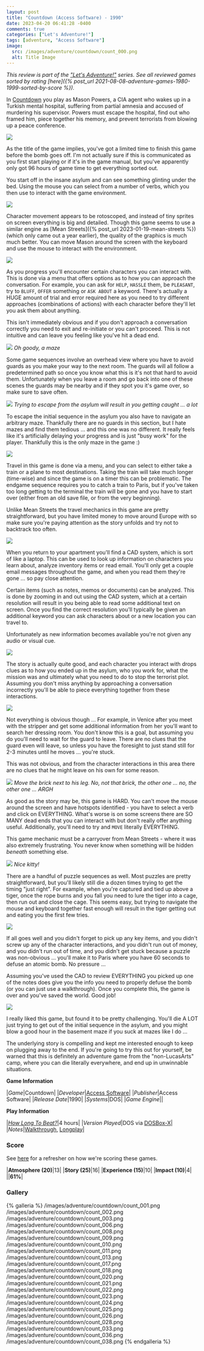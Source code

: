 ```yaml
---
layout: post
title: "Countdown (Access Software) - 1990"
date: 2023-04-20 06:41:28 -0400
comments: true
categories: ["Let's Adventure!"]
tags: [adventure, "Access Software"]
image:
  src: /images/adventure/countdown/count_000.png
  alt: Title Image
---
```

_This review is part of the ["Let's Adventure!"](https://www.alexbevi.com/categories/let-s-adventure/) series. See all reviewed games sorted by rating [here]({% post_url 2021-08-08-adventure-games-1980-1999-sorted-by-score %})._

In [Countdown](https://en.wikipedia.org/wiki/Countdown_(video_game)) you play as Mason Powers, a CIA agent who wakes up in a Turkish mental hospital, suffering from partial amnesia and accused of murdering his supervisor. Powers must escape the hospital, find out who framed him, piece together his memory, and prevent terrorists from blowing up a peace conference.

![](/images/adventure/countdown/count_004.png)

As the title of the game implies, you've got a limited time to finish this game before the bomb goes off. I'm not actually sure if this is communicated as you first start playing or if it's in the game manual, but you've apparently only got 96 hours of game time to get everything sorted out.

You start off in the insane asylum and can see something glinting under the bed. Using the mouse you can select from a number of verbs, which you then use to interact with the game environment.

![](/images/adventure/countdown/count_007.png)

Character movement appears to be rotoscoped, and instead of tiny sprites on screen everything is big and detailed. Though this game seems to use a similar engine as [Mean Streets]({% post_url 2023-01-19-mean-streets %}) (which only came out a year earlier), the quality of the graphics is much much better. You can move Mason around the screen with the keyboard and use the mouse to interact with the environment.

![](/images/adventure/countdown/count_029.png)

As you progress you'll encounter certain characters you can interact with. This is done via a menu that offers options as to how you can approach the conversation. For example, you can ask for `HELP`, `HASSLE` them, be `PLEASANT`, try to `BLUFF`, `OFFER` something or `ASK ABOUT` a keyword. There's actually a HUGE amount of trial and error required here as you need to try different approaches (combinations of actions) with each character before they'll let you ask them about anything.

This isn't immediately obvious and if you don't approach a conversation correctly you need to exit and re-initiate or you can't proceed. This is not intuitive and can leave you feeling like you've hit a dead end.

![](/images/adventure/countdown/count_012.png)
_Oh goody, a maze_

Some game sequences involve an overhead view where you have to avoid guards as you make your way to the next room. The guards will all follow a predetermined path so once you know what this is it's not that hard to avoid them. Unfortunately when you leave a room and go back into one of these scenes the guards may be nearby and if they spot you it's game over, so make sure to save often.

![](/images/adventure/countdown/count_005.png)
_Trying to escape from the asylum will result in you getting caught ... a lot_

To escape the initial sequence in the asylum you also have to navigate an arbitrary maze. Thankfully there are no guards in this section, but I hate mazes and find them tedious ... and this one was no different. It really feels like it's artificially delaying your progress and is just "busy work" for the player. Thankfully this is the only maze in the game :)

![](/images/adventure/countdown/count_030.png)

Travel in this game is done via a menu, and you can select to either take a train or a plane to most destinations. Taking the train will take much longer (time-wise) and since the game is on a timer this can be problematic. The endgame sequence requires you to catch a train to Paris, but if you've taken too long getting to the terminal the train will be gone and you have to start over (either from an old save file, or from the very beginning).

Unlike Mean Streets the travel mechanics in this game are pretty straightforward, but you have limited money to move around Europe with so make sure you're paying attention as the story unfolds and try not to backtrack too often.

![](/images/adventure/countdown/count_027.png)

When you return to your apartment you'll find a CAD system, which is sort of like a laptop. This can be used to look up information on characters you learn about, analyze inventory items or read email. You'll only get a couple email messages throughout the game, and when you read them they're gone ... so pay close attention.

Certain items (such as notes, memos or documents) can be analyzed. This is done by zooming in and out using the CAD system, which at a certain resolution will result in you being able to read some additional text on screen. Once you find the correct resolution you'll typically be given an additional keyword you can ask characters about or a new location you can travel to.

Unfortunately as new information becomes available you're not given any audio or visual cue.

![](/images/adventure/countdown/count_032.png)

The story is actually quite good, and each character you interact with drops clues as to how you ended up in the asylum, who you work for, what the mission was and ultimately what you need to do to stop the terrorist plot. Assuming you don't miss anything by approaching a conversation incorrectly you'll be able to piece everything together from these interactions.

![](/images/adventure/countdown/count_031.png)

Not everything is obvious though ... For example, in Venice after you meet with the stripper and get some additional information from her you'll want to search her dressing room. You don't know this is a goal, but assuming you do you'll need to wait for the guard to leave. There are no clues that the guard even will leave, so unless you have the foresight to just stand still for 2-3 minutes until he moves ... you're stuck.

This was not obvious, and from the character interactions in this area there are no clues that he might leave on his own for some reason.

![](/images/adventure/countdown/count_035.png)
_Move the brick next to his leg. No, not that brick, the other one ... no, the other one ... ARGH_

As good as the story may be, this game is HARD. You can't move the mouse around the screen and have hotspots identified - you have to select a verb and click on EVERYTHING. What's worse is on some screens there are SO MANY dead ends that you can interact with but don't really offer anything useful. Additionally, you'll need to try and `MOVE` literally EVERYTHING.

This game mechanic must be a carryover from Mean Streets - where it was also extremely frustrating. You never know when something will be hidden _beneath_ something else.

![](/images/adventure/countdown/count_034.png)
_Nice kitty!_

There are a handful of puzzle sequences as well. Most puzzles are pretty straightforward, but you'll likely still die a dozen times trying to get the timing "just right". For example, when you're captured and tied up above a tiger, once the rope burns and you fall you need to lure the tiger into a cage, then run out and close the cage. This seems easy, but trying to navigate the mouse and keyboard together fast enough will result in the tiger getting out and eating you the first few tries.

![](/images/adventure/countdown/count_037.png)

If all goes well and you didn't forget to pick up any key items, and you didn't screw up any of the character interactions, and you didn't run out of money, and you didn't run out of time, and you didn't get stuck because a puzzle was non-obvious ... you'll make it to Paris where you have 60 seconds to defuse an atomic bomb. No pressure ...

Assuming you've used the CAD to review EVERYTHING you picked up one of the notes does give you the info you need to properly defuse the bomb (or you can just use a walkthrough). Once you complete this, the game is over and you've saved the world. Good job!

![](/images/adventure/countdown/count_039.png)

I really liked this game, but found it to be pretty challenging. You'll die A LOT just trying to get out of the initial sequence in the asylum, and you might blow a good hour in the basement maze if you suck at mazes like I do ...

The underlying story is compelling and kept me interested enough to keep on plugging away to the end. If you're going to try this out for yourself, be warned that this is definitely an adventure game from the "non-LucasArts" camp, where you can die literally everywhere, and end up in unwinnable situations.

**Game Information**

|*Game*|Countdown|
|*Developer*|[Access Software](https://en.wikipedia.org/wiki/Access_Software)|
|*Publisher*|Access Software|
|*Release Date*|1990|
|*Systems*|DOS|
|*Game Engine*||

**Play Information**

|[*How Long To Beat?*](https://howlongtobeat.com/game/1951)|4 hours|
|*Version Played*|DOS via [DOSBox-X](https://dosbox-x.com/)|
|*Notes*|[Walkthrough](https://www.walkthroughking.com/text/countdown.aspx), [Longplay](https://www.youtube.com/watch?v=SoqPTNkFh88)|

### Score

See [here](https://www.alexbevi.com/blog/2021/07/28/adventure-games-1980-1999/#scoring) for a refresher on how we're scoring these games.

|**Atmosphere (20)**|13|
|**Story (25)**|16|
|**Experience (15)**|10|
|**Impact (10)**|4|
||**61%**|

### Gallery

{% galleria %}
/images/adventure/countdown/count_001.png
/images/adventure/countdown/count_002.png
/images/adventure/countdown/count_003.png
/images/adventure/countdown/count_006.png
/images/adventure/countdown/count_008.png
/images/adventure/countdown/count_009.png
/images/adventure/countdown/count_010.png
/images/adventure/countdown/count_011.png
/images/adventure/countdown/count_013.png
/images/adventure/countdown/count_017.png
/images/adventure/countdown/count_018.png
/images/adventure/countdown/count_020.png
/images/adventure/countdown/count_021.png
/images/adventure/countdown/count_022.png
/images/adventure/countdown/count_023.png
/images/adventure/countdown/count_024.png
/images/adventure/countdown/count_025.png
/images/adventure/countdown/count_026.png
/images/adventure/countdown/count_028.png
/images/adventure/countdown/count_033.png
/images/adventure/countdown/count_036.png
/images/adventure/countdown/count_038.png
{% endgalleria %}